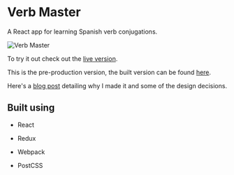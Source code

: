 # Verb Master

A React app for learning Spanish verb conjugations.

![Verb Master](https://github.com/andycloke/verb-master/blob/master/images/verb-master-usage.gif)

To try it out check out the [live version](https://andycloke.github.io/verb-master/).

This is the pre-production version, the built version can be found [here](https://github.com/andycloke/verb-master).

Here's a [blog post](https://andycloke.github.io/Building-Verb-Master/) detailing why I made it and some of the design decisions.

## Built using

- React

- Redux

- Webpack

- PostCSS

